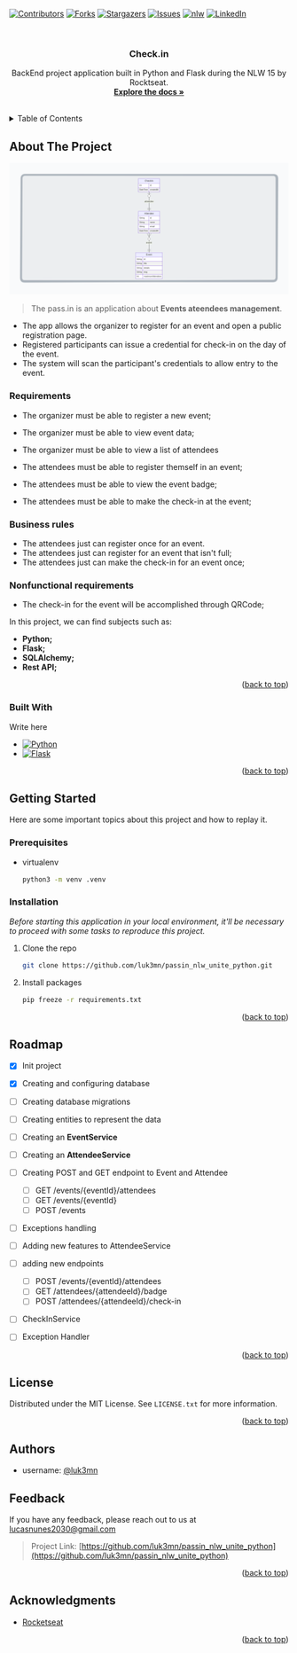 <a name="passin_nlw_unite_python"></a>

[![Contributors][contributors-shield]][contributors-url]
[![Forks][forks-shield]][forks-url]
[![Stargazers][stars-shield]][stars-url]
[![Issues][issues-shield]][issues-url]
[![nlw][nlw-shield]][nlw-url]
[![LinkedIn][linkedin-shield]][linkedin-url]



<!-- PROJECT LOGO -->
<br />
<div align="center">

  <h3 align="center">Check.in</h3>

  <p align="center">
    BackEnd project application built in Python and Flask during the NLW 15 by Rocktseat.
    <br />
    <a href="https://github.com/luk3mn/passin_nlw_unite_python/README.md"><strong>Explore the docs »</strong></a>
    <br />
    <br />
  </p>
</div>



<!-- TABLE OF CONTENTS -->
<details>
  <summary>Table of Contents</summary>
  <ol>
    <li>
      <a href="#about-the-project">About The Project</a>
      <ul>
        <li><a href="#built-with">Built With</a></li>
      </ul>
    </li>
    <li>
      <a href="#getting-started">Getting Started</a>
      <ul>
        <li><a href="#prerequisites">Prerequisites</a></li>
        <li><a href="#installation">Installation</a></li>
      </ul>
    </li>
    <li><a href="#usage">Usage</a></li>
    <!-- <li><a href="#deploy">Deploy</a></li> -->
    <li><a href="#roadmap">Roadmap</a></li>
    <li><a href="#license">License</a></li>
    <li><a href="#authors">Authors</a></li>
    <li><a href="#feedback">Feedback</a></li>
    <li><a href="#acknowledgments">Acknowledgments</a></li>
  </ol>
</details>



<!-- ABOUT THE PROJECT -->
## About The Project
<img src="./assets/diagram.png">

> The pass.in is an application about **Events ateendees management**.
- The app allows the organizer to register for an event and open a public registration page.
- Registered participants can issue a credential for check-in on the day of the event.
- The system will scan the participant's credentials to allow entry to the event.

### Requirements

- The organizer must be able to register a new event;
- The organizer must be able to view event data;
- The organizer must be able to view a list of attendees

- The attendees must be able to register themself in an event;
- The attendees must be able to view the event badge;
- The attendees must be able to make the check-in at the event;

### Business rules

- The attendees just can register once for an event.
- The attendees just can register for an event that isn't full;
- The attendees just can make the check-in for an event once;

### Nonfunctional requirements

- The check-in for the event will be accomplished through QRCode;

<p align="justify">
  In this project, we can find subjects such as: 

  - **Python;** 
  - **Flask;** 
  - **SQLAlchemy;** 
  - **Rest API;**
</p> 

<p align="right">(<a href="#passin_nlw_unite_python">back to top</a>)</p>



### Built With

Write here

* [![Python][Python]][Python-url]
* [![Flask][Flask]][Flask-url]

<p align="right">(<a href="#passin_nlw_unite_python">back to top</a>)</p>



<!-- GETTING STARTED -->
## Getting Started

Here are some important topics about this project and how to replay it.

### Prerequisites

* virtualenv
  ```sh
  python3 -m venv .venv
  ```

### Installation

_Before starting this application in your local environment, it'll be necessary to proceed with some tasks to reproduce this project._

1. Clone the repo
   ```sh
   git clone https://github.com/luk3mn/passin_nlw_unite_python.git
   ```
2. Install packages
   ```sh
   pip freeze -r requirements.txt
   ```

<p align="right">(<a href="#passin_nlw_unite_python">back to top</a>)</p>



<!-- USAGE EXAMPLES -->
<!-- ## Usage -->

<!-- Deploy -->
<!-- ## Deploy -->


<!-- ROADMAP -->
## Roadmap

- [x] Init project
- [x] Creating and configuring database
- [ ] Creating database migrations
- [ ] Creating entities to represent the data
- [ ] Creating an **EventService**
- [ ] Creating an **AttendeeService**
- [ ] Creating POST and GET endpoint to Event and Attendee
  - [ ] GET /events/{eventId}/attendees
  - [ ] GET /events/{eventId}
  - [ ] POST /events
- [ ] Exceptions handling
- [ ] Adding new features to AttendeeService
- [ ] adding new endpoints
  - [ ] POST /events/{eventId}/attendees
  - [ ] GET /attendees/{attendeeId}/badge
  - [ ] POST /attendees/{attendeeId}/check-in
- [ ] CheckInService
- [ ] Exception Handler


<p align="right">(<a href="#passin_nlw_unite_python">back to top</a>)</p>



<!-- LICENSE -->
## License

Distributed under the MIT License. See `LICENSE.txt` for more information.

<p align="right">(<a href="#passin_nlw_unite_python">back to top</a>)</p>



## Authors

- username: [@luk3mn](https://www.github.com/luk3mn)

## Feedback

If you have any feedback, please reach out to us at lucasnunes2030@gmail.com

> Project Link: [https://github.com/luk3mn/passin_nlw_unite_python](https://github.com/luk3mn/passin_nlw_unite_python)

<p align="right">(<a href="#passin_nlw_unite_python">back to top</a>)</p>


<!-- ACKNOWLEDGMENTS -->
## Acknowledgments

* [Rocketseat](https://www.rocketseat.com.br/)


<p align="right">(<a href="#passin_nlw_unite_python">back to top</a>)</p>



<!-- MARKDOWN LINKS & IMAGES -->
<!-- https://www.markdownguide.org/basic-syntax/#reference-style-links -->
[contributors-shield]: https://img.shields.io/github/contributors/luk3mn/passin_nlw_unite_python.svg?style=for-the-badge
[contributors-url]: https://github.com/luk3mn/passin_nlw_unite_python/graphs/contributors
[issues-shield]: https://img.shields.io/github/issues/luk3mn/passin_nlw_unite_python.svg?style=for-the-badge
[issues-url]: https://github.com/luk3mn/passin_nlw_unite_python/issues
[forks-shield]: https://img.shields.io/github/forks/luk3mn/passin_nlw_unite_python.svg?style=for-the-badge
[forks-url]: https://github.com/luk3mn/passin_nlw_unite_python/network/members
[stars-shield]: https://img.shields.io/github/stars/luk3mn/passin_nlw_unite_python.svg?style=for-the-badge
[stars-url]: https://github.com/luk3mn/passin_nlw_unite_python/stargazers
[license-shield]: https://img.shields.io/github/license/othneildrew/Best-README-Template.svg?style=for-the-badge
[license-url]: https://github.com/luk3mn/passin_nlw_unite_python/blob/master/LICENSE
[linkedin-shield]: https://img.shields.io/badge/-LinkedIn-black.svg?style=for-the-badge&logo=linkedin&colorB=555
[linkedin-url]: https://www.linkedin.com/in/lucasmaues/
[nlw-shield]: https://img.shields.io/static/v1?label=NLW&message=15&color=8257E5&style=for-the-badge&colorB=555
[nlw-url]: https://www.rocketseat.com.br/

<!-- Stack Shields -->
[Python]: https://img.shields.io/badge/Python-3776AB?style=for-the-badge&logo=python&logoColor=ffffff
[Python-url]: https://www.python.org/
[Flask]: https://img.shields.io/badge/Flask-000000?style=for-the-badge&logo=flask&logoColor=ffffff
[Flask-url]: https://flask.palletsprojects.com/en/3.0.x/